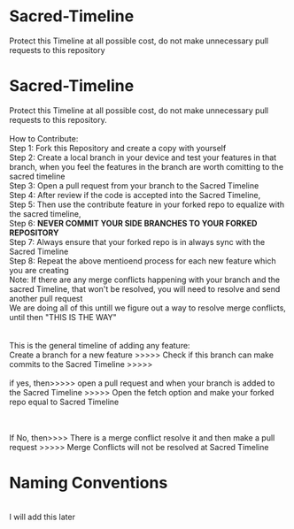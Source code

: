 # Sacred-Timeline
Protect this Timeline at all possible cost, do not make unnecessary pull requests to this repository
# Sacred-Timeline
Protect this Timeline at all possible cost, do not make unnecessary pull requests to this repository.
</br></br>
How to Contribute:
</br>
Step 1: Fork this Repository and create a copy with yourself
</br>
Step 2: Create a local branch in your device and test your features in that branch, when you feel the features in the branch are worth comitting to the sacred timeline
</br>
Step 3: Open a pull request from your branch to the Sacred Timeline
</br>
Step 4: After review if the code is accepted into the Sacred Timeline,
</br>
Step 5: Then use the contribute feature in your forked repo to equalize with the sacred timeline,
</br>
Step 6: **NEVER COMMIT YOUR SIDE BRANCHES TO YOUR FORKED REPOSITORY**
</br>
Step 7: Always ensure that your forked repo is in always sync with the Sacred Timeline 
</br>
Step 8: Repeat the above mentioend process for each new feature which you are creating
</br>
Note: If there are any merge conflicts happening with your branch and the sacred Timeline, that won't be resolved, you will need to resolve and send another pull request
</br>
We are doing all of this untill we figure out a way to resolve merge conflicts, until then "THIS IS THE WAY"
</br>
</br></br>
This is the general timeline of adding any feature:</br>
Create a branch for a new feature >>>>> Check if this branch can make commits to the Sacred Timeline >>>>> 
</br></br>if yes, then>>>>> open a pull request and when your branch is added to the Sacred Timeline >>>>> Open the fetch option and make your forked repo equal to Sacred Timeline 

</br></br>If No, then>>>> There is a merge conflict resolve it and then make a pull request >>>>> Merge Conflicts will not be resolved at Sacred Timeline</br>

<h1>Naming Conventions </h1></br>
I will add this later 
